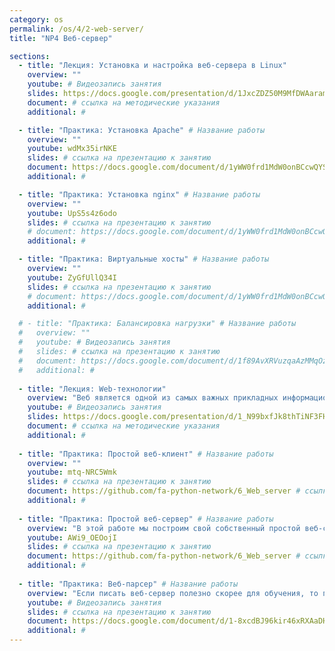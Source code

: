 ```yaml
---
category: os
permalink: /os/4/2-web-server/
title: "NP4 Веб-сервер"

sections:
  - title: "Лекция: Установка и настройка веб-сервера в Linux"
    overview: ""
    youtube: # Видеозапись занятия
    slides: https://docs.google.com/presentation/d/1JxcZDZ50M9MfDWAaramWVneopEvEvQCpXpcSs3kk88g/edit?usp=sharing
    document: # ссылка на методические указания
    additional: # 

  - title: "Практика: Установка Apache" # Название работы
    overview: ""
    youtube: wdMx35irNKE
    slides: # ссылка на презентацию к занятию
    document: https://docs.google.com/document/d/1yWW0frd1MdW0onBCcwQYSQk_NZWtkNSQ_f9uzCEbA0Q/edit?usp=sharing # ссылка на методические указания
    additional: # 

  - title: "Практика: Установка nginx" # Название работы
    overview: ""
    youtube: UpS5s4z6odo
    slides: # ссылка на презентацию к занятию
    # document: https://docs.google.com/document/d/1yWW0frd1MdW0onBCcwQYSQk_NZWtkNSQ_f9uzCEbA0Q/edit?usp=sharing # ссылка на методические указания
    additional: # 

  - title: "Практика: Виртуальные хосты" # Название работы
    overview: ""
    youtube: ZyGfUllQ34I
    slides: # ссылка на презентацию к занятию
    # document: https://docs.google.com/document/d/1yWW0frd1MdW0onBCcwQYSQk_NZWtkNSQ_f9uzCEbA0Q/edit?usp=sharing # ссылка на методические указания
    additional: # 

  # - title: "Практика: Балансировка нагрузки" # Название работы
  #   overview: ""
  #   youtube: # Видеозапись занятия
  #   slides: # ссылка на презентацию к занятию
  #   document: https://docs.google.com/document/d/1f89AvXRVuzqaAzMMqOzC1720OzYW3aziylDv6PX0SRE/edit?usp=sharing # ссылка на методические указания
  #   additional: # 
    
  - title: "Лекция: Web-технологии"
    overview: "Веб является одной из самых важных прикладных информационных технологий. В данной лекции мы расскажем, что это такое, зачем оно нужно и как работает. Также мы рассмотрим детали реализации протокола HTTP."
    youtube: # Видеозапись занятия
    slides: https://docs.google.com/presentation/d/1_N99bxfJk8thTiNF3FH-_2hLsQdhPWxzGjnYTRd0Dx4/edit?usp=sharing
    document: # ссылка на методические указания
    additional: # 
    
  - title: "Практика: Простой веб-клиент" # Название работы
    overview: ""
    youtube: mtq-NRC5Wmk
    slides: # ссылка на презентацию к занятию
    document: https://github.com/fa-python-network/6_Web_server # ссылка на методические указания
    additional: # 
    
  - title: "Практика: Простой веб-сервер" # Название работы
    overview: "В этой работе мы построим свой собственный простой веб-сервер, и на этом примере в деталях разберемся, как работает протокол HTTP и веб-службы изнутри."
    youtube: AWi9_OEOojI
    slides: # ссылка на презентацию к занятию
    document: https://github.com/fa-python-network/6_Web_server # ссылка на методические указания
    additional: # 
    
  - title: "Практика: Веб-парсер" # Название работы
    overview: "Если писать веб-сервер полезно скорее для обучения, то парсинг веб-страниц - задача, очень часто возникающая на практике. В данной работе мы будем разбираться с тем, как можно программно работать с информацией, опубликованной в Интернете и автоматически выделять нужные нам данные."
    youtube: # Видеозапись занятия
    slides: # ссылка на презентацию к занятию
    document: https://docs.google.com/document/d/1-8xcdBJ96kir46xRXAaDHcED0vFj6jnJilTk6oeVoFI/edit?usp=sharing # ссылка на методические указания
    additional: # 
---
```


